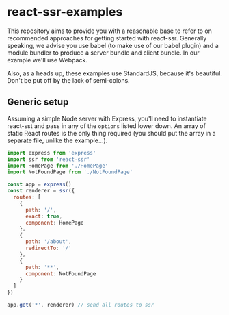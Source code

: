 # react-ssr-examples

This repository aims to provide you with a reasonable base to refer to on recommended approaches for getting started with react-ssr. Generally speaking, we advise you use babel (to make use of our babel plugin) and a module bundler to produce a server bundle and client bundle. In our example we'll use Webpack.

Also, as a heads up, these examples use StandardJS, because it's beautiful. Don't be put off by the lack of semi-colons.

## Generic setup

Assuming a simple Node server with Express, you'll need to instantiate react-sst and pass in any of the `options` listed lower down. An array of static React routes is the only thing required (you should put the array in a separate file, unlike the example...).

```js
import express from 'express'
import ssr from 'react-ssr'
import HomePage from './HomePage'
import NotFoundPage from './NotFoundPage'

const app = express()
const renderer = ssr({
  routes: [
    {
      path: '/',
      exact: true,
      component: HomePage
    },
    {
      path: '/about',
      redirectTo: '/'
    },
    {
      path: '**',
      component: NotFoundPage
    }
  ]
})

app.get('*', renderer) // send all routes to ssr
```